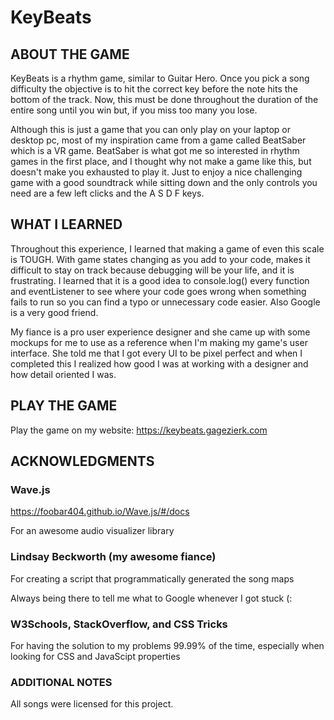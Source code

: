 # KeyBeats

## ABOUT THE GAME

KeyBeats is a rhythm game, similar to Guitar Hero. Once you pick a song difficulty the objective is to hit the correct key before the note hits the bottom of the track. Now, this must be done throughout the duration of the entire song until you win but, if you miss too many you lose.

Although this is just a game that you can only play on your laptop or desktop pc, most of my inspiration came from a game called BeatSaber which is a VR game. BeatSaber is what got me so interested in rhythm games in the first place, and I thought why not make a game like this, but doesn't make you exhausted to play it. Just to enjoy a nice challenging game with a good soundtrack while sitting down and the only controls you need are a few left clicks and the A S D F keys.

## WHAT I LEARNED

Throughout this experience, I learned that making a game of even this scale is TOUGH. With game states changing as you add to your code, makes it difficult to stay on track because debugging will be your life, and it is frustrating. I learned that it is a good idea to console.log() every function and eventListener to see where your code goes wrong when something fails to run so you can find a typo or unnecessary code easier. Also Google is a very good friend.

My fiance is a pro user experience designer and she came up with some mockups for me to use as a reference when I'm making my game's user interface. She told me that I got every UI to be pixel perfect and when I completed this I realized how good I was at working with a designer and how detail oriented I was.

## PLAY THE GAME

Play the game on my website: https://keybeats.gagezierk.com

## ACKNOWLEDGMENTS

### Wave.js
https://foobar404.github.io/Wave.js/#/docs

For an awesome audio visualizer library 

### Lindsay Beckworth (my awesome fiance)

For creating a script that programmatically generated the song maps

Always being there to tell me what to Google whenever I got stuck (:

### W3Schools, StackOverflow, and CSS Tricks

For having the solution to my problems 99.99% of the time, especially when looking for CSS and JavaScipt properties

### ADDITIONAL NOTES

All songs were licensed for this project.